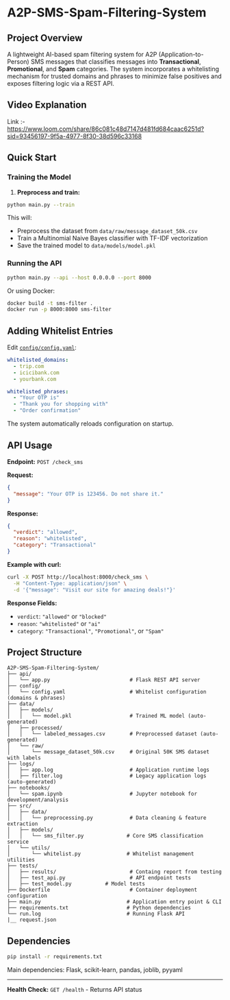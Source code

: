 # A2P-SMS-Spam-Filtering-System

## Project Overview

A lightweight AI-based spam filtering system for A2P (Application-to-Person) SMS messages that classifies messages into **Transactional**, **Promotional**, and **Spam** categories. The system incorporates a whitelisting mechanism for trusted domains and phrases to minimize false positives and exposes filtering logic via a REST API.

## Video Explanation 
Link :- https://www.loom.com/share/86c081c48d7147d481fd684caac6251d?sid=93456197-9f5a-4977-8f30-38d596c33168

## Quick Start

### Training the Model

1. **Preprocess and train:**
```bash
python main.py --train
```

This will:
- Preprocess the dataset from `data/raw/message_dataset_50k.csv`
- Train a Multinomial Naive Bayes classifier with TF-IDF vectorization
- Save the trained model to `data/models/model.pkl`

### Running the API

```bash
python main.py --api --host 0.0.0.0 --port 8000
```

Or using Docker:
```bash
docker build -t sms-filter .
docker run -p 8000:8000 sms-filter
```

## Adding Whitelist Entries

Edit [`config/config.yaml`](config/config.yaml):

```yaml
whitelisted_domains:
  - trip.com
  - icicibank.com
  - yourbank.com

whitelisted_phrases:
  - "Your OTP is"
  - "Thank you for shopping with"
  - "Order confirmation"
```

The system automatically reloads configuration on startup.

## API Usage

**Endpoint:** `POST /check_sms`

**Request:**
```json
{
  "message": "Your OTP is 123456. Do not share it."
}
```

**Response:**
```json
{
  "verdict": "allowed",
  "reason": "whitelisted",
  "category": "Transactional"
}
```

**Example with curl:**
```bash
curl -X POST http://localhost:8000/check_sms \
  -H "Content-Type: application/json" \
  -d '{"message": "Visit our site for amazing deals!"}'
```

**Response Fields:**
- `verdict`: `"allowed"` or `"blocked"`
- `reason`: `"whitelisted"` or `"ai"`
- `category`: `"Transactional"`, `"Promotional"`, or `"Spam"`

## Project Structure

```
A2P-SMS-Spam-Filtering-System/
├── api/
│   └── app.py                          # Flask REST API server
├── config/
│   └── config.yaml                     # Whitelist configuration (domains & phrases)
├── data/
│   ├── models/
│   │   └── model.pkl                   # Trained ML model (auto-generated)
│   ├── processed/
│   │   └── labeled_messages.csv        # Preprocessed dataset (auto-generated)
│   └── raw/
│       └── message_dataset_50k.csv     # Original 50K SMS dataset with labels
├── logs/
│   ├── app.log                         # Application runtime logs
│   ├── filter.log                      # Legacy application logs (auto-generated)
├── notebooks/
│   └── spam.ipynb                      # Jupyter notebook for development/analysis
├── src/
│   ├── data/
│   │   └── preprocessing.py            # Data cleaning & feature extraction
│   ├── models/
│   │   └── sms_filter.py              # Core SMS classification service
│   └── utils/
│       └── whitelist.py               # Whitelist management utilities
├── tests/
│   ├── results/                        # Containg report from testing
│   ├── test_api.py                     # API endpoint tests
│   ├── test_model.py           # Model tests
├── Dockerfile                          # Container deployment configuration
├── main.py                            # Application entry point & CLI
├── requirements.txt                   # Python dependencies
└── run.log                            # Running Flask API
|__ request.json
```

## Dependencies

```bash
pip install -r requirements.txt
```

Main dependencies: Flask, scikit-learn, pandas, joblib, pyyaml

---

**Health Check:** `GET /health` - Returns API status
